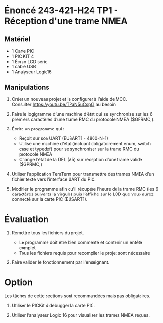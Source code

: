 # Énoncé 243-421-H24 TP1 - Réception d'une trame NMEA

## Matériel 

- 1 Carte PIC 
- 1 PIC KIT 4 
- 1 Écran LCD série 
- 1 câble USB 
- 1 Analyseur Logic16 

## Manipulations

1. Créer un nouveau projet et le configurer à l’aide de MCC.  
   Consulter https://youtu.be/TPaN5uCsp0I au besoin. 
2. Faire le logigramme d’une machine d’état qui se synchronise sur les 6 premiers caractères d’une trame RMC du protocole NMEA ($GPRMC,). 

3. Écrire un programme qui : 
    - Reçoit sur son UART (EUSART1 - 4800-N-1)
    - Utilise une machine d’état (incluant obligatoirement enum, switch case et typedef) pour se synchroniser sur la trame RMC du protocole NMEA
    - Change l’état de la DEL (A5) sur réception d’une trame valide ($GPRMC,)
 
4. Utiliser l’application TeraTerm pour transmettre des trames NMEA d’un fichier texte vers l’interface UART du PIC. 

1. Modifier le programme afin qu'il récupére l’heure de la trame RMC (les 6 caractères suivants la virgule) puis l’affiche sur le LCD que vous aurez connecté sur la carte PIC (EUSART1).
 
# Évaluation 

1. Remettre tous les fichiers du projet. 
    - Le programme doit être bien commenté et contenir un entête complet
    - Tous les fichiers requis pour recompiler le projet sont nécessaire 
 
2. Faire valider le fonctionnement par l'enseignant. 

# Option 

  Les tâches de cette sections sont recommandées mais pas obligatoires.
  
1. Utiliser le PICKit 4 debugger la carte PIC. 

1. Utiliser l’analyseur Logic 16 pour visualiser les trames NMEA reçues. 

